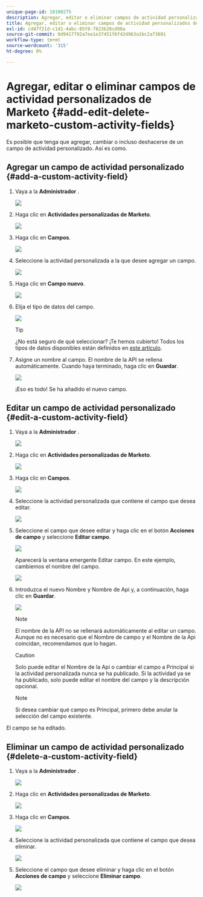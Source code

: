 ```yaml
---
unique-page-id: 10100275
description: Agregar, editar o eliminar campos de actividad personalizados de Marketo - Documentos de Marketo - Documentación del producto
title: Agregar, editar o eliminar campos de actividad personalizados de Marketo
exl-id: cd47f21d-c1d1-4abc-85f8-7823b28cd98a
source-git-commit: 0d9417792a7ee1e37451f6f42d963a1bc2a73691
workflow-type: tm+mt
source-wordcount: '315'
ht-degree: 0%

---
```


# Agregar, editar o eliminar campos de actividad personalizados de Marketo {#add-edit-delete-marketo-custom-activity-fields}

Es posible que tenga que agregar, cambiar o incluso deshacerse de un campo de actividad personalizado. Así es como.

## Agregar un campo de actividad personalizado {#add-a-custom-activity-field}

1. Vaya a la **Administrador** .

   ![](assets/add-edit-delete-marketo-custom-activity-fields-1.png)

1. Haga clic en **Actividades personalizadas de Marketo**.

   ![](assets/add-edit-delete-marketo-custom-activity-fields-2.png)

1. Haga clic en **Campos**.

   ![](assets/add-edit-delete-marketo-custom-activity-fields-3.png)

1. Seleccione la actividad personalizada a la que desee agregar un campo.

   ![](assets/add-edit-delete-marketo-custom-activity-fields-4.png)

1. Haga clic en **Campo nuevo**.

   ![](assets/add-edit-delete-marketo-custom-activity-fields-5.png)

1. Elija el tipo de datos del campo.

   ![](assets/add-edit-delete-marketo-custom-activity-fields-6.png)

   >[!TIP]
   >
   >¿No está seguro de qué seleccionar? ¡Te hemos cubierto! Todos los tipos de datos disponibles están definidos en [este artículo](/help/marketo/product-docs/administration/field-management/custom-field-type-glossary.md).

1. Asigne un nombre al campo. El nombre de la API se rellena automáticamente. Cuando haya terminado, haga clic en **Guardar**.

   ![](assets/add-edit-delete-marketo-custom-activity-fields-7.png)

   ¡Eso es todo! Se ha añadido el nuevo campo.

## Editar un campo de actividad personalizado {#edit-a-custom-activity-field}

1. Vaya a la **Administrador** .

   ![](assets/add-edit-delete-marketo-custom-activity-fields-8.png)

1. Haga clic en **Actividades personalizadas de Marketo**.

   ![](assets/add-edit-delete-marketo-custom-activity-fields-9.png)

1. Haga clic en **Campos**.

   ![](assets/add-edit-delete-marketo-custom-activity-fields-10.png)

1. Seleccione la actividad personalizada que contiene el campo que desea editar.

   ![](assets/add-edit-delete-marketo-custom-activity-fields-11.png)

1. Seleccione el campo que desee editar y haga clic en el botón **Acciones de campo** y seleccione **Editar campo**.

   ![](assets/add-edit-delete-marketo-custom-activity-fields-12.png)

   Aparecerá la ventana emergente Editar campo. En este ejemplo, cambiemos el nombre del campo.

   ![](assets/add-edit-delete-marketo-custom-activity-fields-13.png)

1. Introduzca el nuevo Nombre y Nombre de Api y, a continuación, haga clic en **Guardar**.

   ![](assets/add-edit-delete-marketo-custom-activity-fields-14.png)

   >[!NOTE]
   >
   >El nombre de la API no se rellenará automáticamente al editar un campo. Aunque no es necesario que el Nombre de campo y el Nombre de la Api coincidan, recomendamos que lo hagan.

   >[!CAUTION]
   >
   >Solo puede editar el Nombre de la Api o cambiar el campo a Principal si la actividad personalizada nunca se ha publicado. Si la actividad ya se ha publicado, solo puede editar el nombre del campo y la descripción opcional.

   >[!NOTE]
   >
   >Si desea cambiar qué campo es Principal, primero debe anular la selección del campo existente.

El campo se ha editado.

## Eliminar un campo de actividad personalizado {#delete-a-custom-activity-field}

1. Vaya a la **Administrador** .

   ![](assets/add-edit-delete-marketo-custom-activity-fields-15.png)

1. Haga clic en **Actividades personalizadas de Marketo**.

   ![](assets/add-edit-delete-marketo-custom-activity-fields-16.png)

1. Haga clic en **Campos**.

   ![](assets/add-edit-delete-marketo-custom-activity-fields-17.png)

1. Seleccione la actividad personalizada que contiene el campo que desea eliminar.

   ![](assets/add-edit-delete-marketo-custom-activity-fields-18.png)

1. Seleccione el campo que desee eliminar y haga clic en el botón **Acciones de campo** y seleccione **Eliminar campo**.

   ![](assets/add-edit-delete-marketo-custom-activity-fields-19.png)
